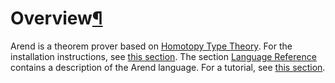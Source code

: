 <h1 id="overview">Overview<a class="headerlink" href="#overview" title="Permanent link">&para;</a></h1>

Arend is a theorem prover based on [Homotopy Type Theory](https://ncatlab.org/nlab/show/homotopy+type+theory).
For the installation instructions, see [this section](getting-started).
The section [Language Reference](language-reference) contains a description of the Arend language.
For a tutorial, see [this section](tutorial).
